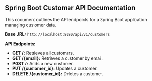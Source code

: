 ## Spring Boot Customer API Documentation

This document outlines the API endpoints for a Spring Boot application managing customer data.

**Base URL:** `http://localhost:8080/api/v1/customers`

**API Endpoints:**

*   **GET /:** Retrieves all customers.
*   **GET /{email}:** Retrieves a customer by email.
*   **POST /:** Adds a new customer.
*   **PUT /{customer_id}:** Updates a customer.
*   **DELETE /{customer_id}:** Deletes a customer.